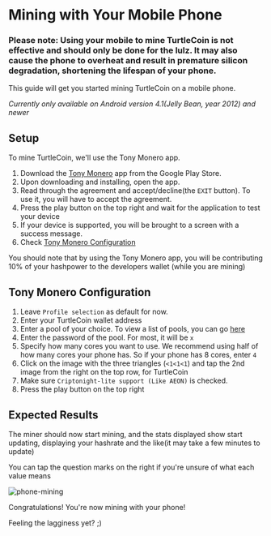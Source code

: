 # Mining with Your Mobile Phone

### Please note: Using your mobile to mine TurtleCoin is not effective and should only be done for the lulz. It may also cause the phone to overheat and result in premature silicon degradation, shortening the lifespan of your phone.

This guide will get you started mining TurtleCoin on a mobile phone.

*Currently only available on Android version 4.1(Jelly Bean, year 2012) and newer*

## Setup

To mine TurtleCoin, we'll use the Tony Monero app.

1. Download the [Tony Monero](https://play.google.com/store/apps/details?id=com.ethics.path.tonymonero) app from the Google Play Store.
2. Upon downloading and installing, open the app.
3. Read through the agreement and accept/decline(the `EXIT` button). To use it, you will have to accept the agreement.
4. Press the play button on the top right and wait for the application to test your device
5. If your device is supported, you will be brought to a screen with a success message.
6. Check [Tony Monero Configuration](#tony-xmr-config)

You should note that by using the Tony Monero app, you will be contributing 10% of your hashpower to the developers wallet (while you are mining)

## Tony Monero Configuration<a name="tony-xmr-config"></a>

1. Leave `Profile selection` as default for now.
2. Enter your TurtleCoin wallet address
3. Enter a pool of your choice. To view a list of pools, you can go [here](Pools)
4. Enter the password of the pool. For most, it will be `x`
5. Specify how many cores you want to use. We recommend using half of how many cores your phone has. So if your phone has 8 cores, enter `4`
6. Click on the image with the three triangles (`<1<1<1`) and tap the 2nd image from the right on the top row, for TurtleCoin
7. Make sure `Criptonight-lite support (Like AEON)` is checked.
8. Press the play button on the top right

## Expected Results

The miner should now start mining, and the stats displayed show start updating, displaying your hashrate and the like(it may take a few minutes to update)

You can tap the question marks on the right if you're unsure of what each value means

![phone-mining](C:/Users/user/Documents/pages/production/docs/guides/mining/images/rsz_phone-mine.png)



Congratulations! You're now mining with your phone!



Feeling the lagginess yet? ;)